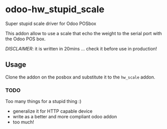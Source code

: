 # odoo-hw_stupid_scale
Super stupid scale driver for Odoo POSbox

This addon allow to use a scale that echo the weight to the serial port with the Odoo POS box.

*DISCLAIMER*: it is written in 20mins ... check it before use in production!

## Usage
Clone the addon on the posbox and substitute it to the `hw_scale` addon.

### TODO
Too many things for a stupid thing :) 
- generalize it for HTTP capable device 
- write as a better and more compliant odoo addon
- too much!
